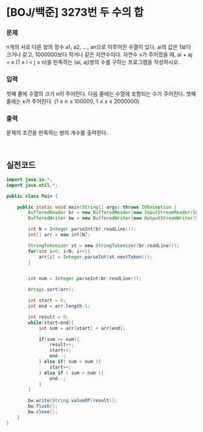 # [BOJ/백준] 3273번 두 수의 합

### 문제

n개의 서로 다른 양의 정수 a1, a2, ..., an으로 이루어진 수열이 있다. ai의 값은 1보다 크거나 같고, 1000000보다 작거나 같은 자연수이다. 자연수 x가 주어졌을 때, ai + aj = x (1 ≤ i < j ≤ n)을 만족하는 (ai, aj)쌍의 수를 구하는 프로그램을 작성하시오.

### 입력

첫째 줄에 수열의 크기 n이 주어진다. 다음 줄에는 수열에 포함되는 수가 주어진다. 셋째 줄에는 x가 주어진다. (1 ≤ n ≤ 100000, 1 ≤ x ≤ 2000000)

### 출력

문제의 조건을 만족하는 쌍의 개수를 출력한다.

<br/>

## 실전코드

```java
import java.io.*;
import java.util.*;

public class Main {

    public static void main(String[] args) throws IOException {
        BufferedReader br = new BufferedReader(new InputStreamReader(System.in));
        BufferedWriter bw = new BufferedWriter(new OutputStreamWriter(System.out));

        int N = Integer.parseInt(br.readLine());
        int[] arr = new int[N];

        StringTokenizer st = new StringTokenizer(br.readLine());
        for(int i=0; i<N; i++){
            arr[i] = Integer.parseInt(st.nextToken());
        }


        int num = Integer.parseInt(br.readLine());

        Arrays.sort(arr);

        int start = 0;
        int end = arr.length-1;

        int result = 0;
        while(start<end){
            int sum = arr[start] + arr[end];

            if(sum == num){
                result++;
                start++;
                end--;
            } else if( sum < num ){
                start++;
            } else if ( sum > num ){
                end--;
            }
        }

        bw.write(String.valueOf(result));
        bw.flush();
        bw.close();
    }
}
```
